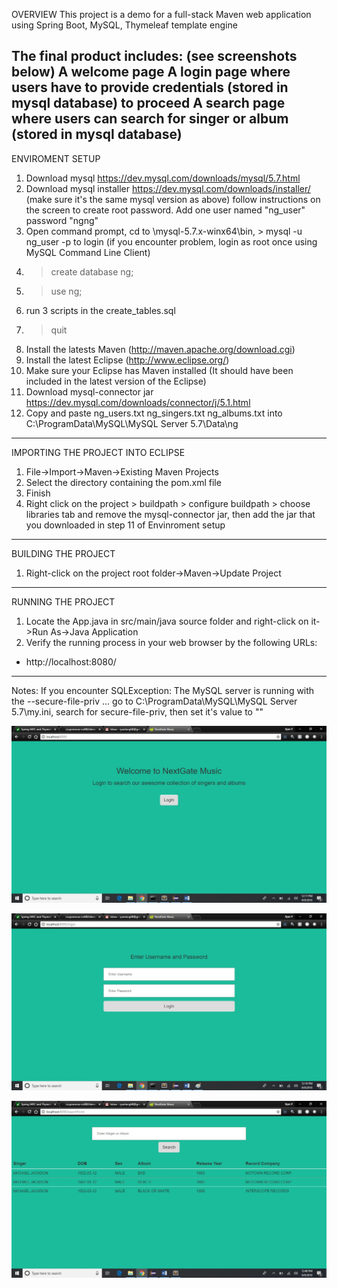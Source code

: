 OVERVIEW
This project is a demo for a full-stack Maven web application using Spring Boot, MySQL, Thymeleaf template engine

The final product includes: (see screenshots below)
	A welcome page
	A login page where users have to provide credentials (stored in mysql database) to proceed
	A search page where users can search for singer or album (stored in mysql database)
---------------------------------------------------------------------------------------

ENVIROMENT SETUP
1. Download mysql https://dev.mysql.com/downloads/mysql/5.7.html
2. Download mysql installer https://dev.mysql.com/downloads/installer/ (make sure it's the same mysql version as above) follow instructions on the screen to create root password. Add one user named "ng_user" password "ngng"
3. Open command prompt, cd to \mysql-5.7.x-winx64\bin, > mysql -u ng_user -p to login (if you encounter problem, login as root once using MySQL Command Line Client)
4. > create database ng;
5. > use ng;
6. run 3 scripts in the create_tables.sql
7. > quit
8. Install the latests Maven (http://maven.apache.org/download.cgi)
9. Install the latest Eclipse (http://www.eclipse.org/)
10. Make sure your Eclipse has Maven installed (It should have been included in the latest version of the Eclipse)
11. Download mysql-connector jar https://dev.mysql.com/downloads/connector/j/5.1.html
12. Copy and paste ng_users.txt ng_singers.txt ng_albums.txt into C:\ProgramData\MySQL\MySQL Server 5.7\Data\ng
--------------------------------------------------------------------------------------

IMPORTING THE PROJECT INTO ECLIPSE

1. File->Import->Maven->Existing Maven Projects
2. Select the directory containing the pom.xml file
3. Finish
4. Right click on the project > buildpath > configure buildpath > choose libraries tab and remove the mysql-connector jar, then add the jar that you downloaded in step 11 of Envinroment setup
--------------------------------------------------------------------------------------

BUILDING THE PROJECT

1. Right-click on the project root folder->Maven->Update Project
--------------------------------------------------------------------------------------

RUNNING THE PROJECT

1. Locate the App.java in src/main/java source folder and right-click on it->Run As->Java Application
2. Verify the running process in your web browser by the following URLs:

- http://localhost:8080/

-------------------------------------------------------------------------------------
Notes: If you encounter SQLException: The MySQL server is running with the --secure-file-priv ...
go to C:\ProgramData\MySQL\MySQL Server 5.7\my.ini, search for secure-file-priv, then set it's value to ""



![Alt text](https://github.com/tang68/nextgate-music/blob/master/screenshots/homePage.jpg)

![Alt text](https://github.com/tang68/nextgate-music/blob/master/screenshots/loginPage.jpg)

![Alt text](https://github.com/tang68/nextgate-music/blob/master/screenshots/searchResultsPage.jpg)
